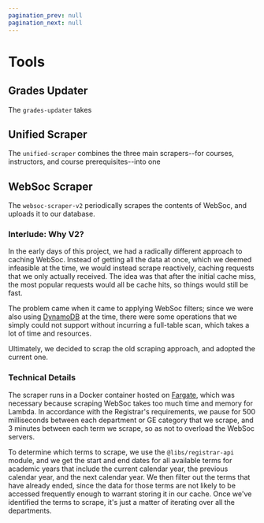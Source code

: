 ```yaml
---
pagination_prev: null
pagination_next: null
---
```


# Tools

## Grades Updater

The `grades-updater` takes

## Unified Scraper

The `unified-scraper` combines the three main scrapers--for courses, instructors, and course prerequisites--into one

## WebSoc Scraper

The `websoc-scraper-v2` periodically scrapes the contents of WebSoc, and uploads it to our database.

### Interlude: Why V2?

In the early days of this project, we had a radically different approach to caching WebSoc. Instead of getting all the data at once, which we deemed infeasible at the time, we would instead scrape reactively, caching requests that we only actually received. The idea was that after the initial cache miss, the most popular requests would all be cache hits, so things would still be fast.

The problem came when it came to applying WebSoc filters; since we were also using [DynamoDB](https://aws.amazon.com/dynamodb/) at the time, there were some operations that we simply could not support without incurring a full-table scan, which takes a lot of time and resources.

Ultimately, we decided to scrap the old scraping approach, and adopted the current one.

### Technical Details

The scraper runs in a Docker container hosted on [Fargate](https://aws.amazon.com/fargate/), which was necessary because scraping WebSoc takes too much time and memory for Lambda. In accordance with the Registrar's requirements, we pause for 500 milliseconds between each department or GE category that we scrape, and 3 minutes between each term we scrape, so as not to overload the WebSoc servers.

To determine which terms to scrape, we use the `@libs/registrar-api` module, and we get the start and end dates for all available terms for academic years that include the current calendar year, the previous calendar year, and the next calendar year. We then filter out the terms that have already ended, since the data for those terms are not likely to be accessed frequently enough to warrant storing it in our cache. Once we've identified the terms to scrape, it's just a matter of iterating over all the departments.
